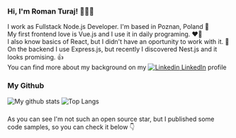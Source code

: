 ### Hi, I'm Roman Turaj! 👋👋👋

I work as Fullstack Node.js Developer. I'm based in Poznan, Poland 🌇  
My first frontend love is Vue.js and I use it in daily programing. ❤️‍🔥  
I also know basics of React, but I didn't have an oportunity to work with it. 🤔  
On the backend I use Express.js, but recently I discovered Nest.js and it looks promising. 👍  
You can find more about my background on my [![Linkedin](https://i.stack.imgur.com/gVE0j.png) LinkedIn](https://www.linkedin.com/in/roman-turaj/) profile  
 

### My Github
<div>
<img align="top" src="https://github-readme-stats.vercel.app/api?username=rturaj&count_private=true&show_icons=true&include_all_commits=true&hide_border=true" alt="My github stats" />
<img align="top" src="https://github-readme-stats.vercel.app/api/top-langs/?username=rturaj&langs_count=20&layout=compact&count_private=true&hide_border=true" alt="Top Langs" />

</div>

###

As you can see I'm not such an open source star, but I published some code samples, so you can check it below 👇
